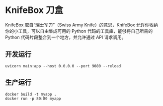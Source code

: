 # KnifeBox 刀盒

KnifeBox 取自“瑞士军刀”（Swiss Army Knife）的意思，KnifeBox 允许你收纳你的小工具，可以自由集成可用的 Python 代码的工具库，能够将自己所需的 Python 代码片段整合到一个地方，并允许通过 API 请求调用。


## 开发运行

```
uvicorn main:app --host 0.0.0.0 --port 9080 --reload
```

## 生产运行

```
docker build -t myapp .
docker run -p 80:80 myapp
```